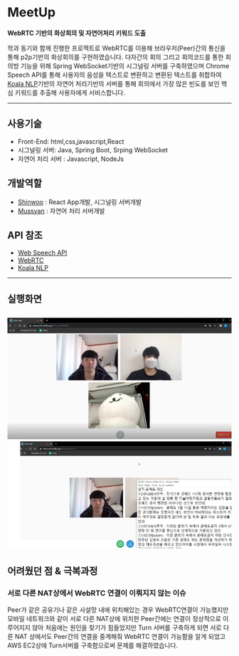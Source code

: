 # MeetUp 
**WebRTC 기반의 화상회의 및 자연어처리 키워드 도출**

학과 동기와 함께 진행한 프로젝트로 WebRTC를 이용해 브라우저(Peer)간의 통신을 통해 p2p기반의 화상회의를 구현하였습니다. 다자간의 회의 그리고 회의코드를 통한 회의방 기능을 위해 Spring WebSocket기반의 시그널링 서버를 구축하였으며 Chrome Speech API를 통해 사용자의 음성을 텍스트로 변환하고 변환된 텍스트를 취합하여 [Koala NLP](https://github.com/koalanlp/koalanlp)기반의 자연어 처리기반의 서버를 통해 회의에서 가장 많은 빈도를 보인 핵심 키워드를 추출해 사용자에게 서비스합니다.

___ 

## 사용기술
* Front-End: html,css,javascript,React
* 시그널링 서버:  Java, Spring Boot, Srping WebSocket
* 자연어 처리 서버 : Javascript, NodeJs

## 개발역할
* [Shinwoo](https://github.com/sinwoo1225) : React App개발, 시그널링 서버개발
* [Mussyan](https://github.com/Mussyan) : 자연어 처리 서버개발

## API 참조
* [Web Speech API](https://developer.mozilla.org/en-US/docs/Web/API/Web_Speech_API) 
* [WebRTC](https://developer.mozilla.org/ko/docs/Web/API/WebRTC_API)
* [Koala NLP](https://github.com/koalanlp/koalanlp)
---
## 실행화면
![실행화면1](/images/screenshot/screenshot1.PNG)
![실행화면1](/images/screenshot/screenshot2.PNG)
---
## 어려웠던 점 & 극복과정
### 서로 다른 NAT상에서 WebRTC 연결이 이뤄지지 않는 이슈
Peer가 같은 공유기나 같은 사설망 내에 위치해있는 경우 WebRTC연결이 가능했지만 모바일 네트워크와 같이 서로 다른 NAT상에 위치한 Peer간에는 연결이 정상적으로 이루어지지 않아 처음에는 원인을 찾기가 힘들었지만 Turn 서버를 구축하게 되면 서로 다른 NAT 상에서도 Peer간의 연결을 중계해줘 WebRTC 연결이 가능함을 알게 되었고 AWS EC2상에 Turn서버를 구축함으로써 문제를 해결하였습니다.

